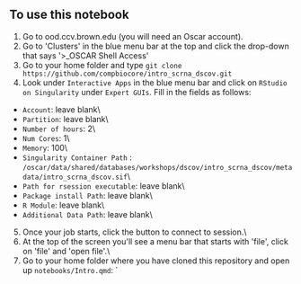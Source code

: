 ## To use this notebook
1.  Go to ood.ccv.brown.edu (you will need an Oscar account).
2.  Go to 'Clusters' in the blue menu bar at the top and click the drop-down that says '\>\_OSCAR Shell Access'
3.  Go to your home folder and type `git clone https://github.com/compbiocore/intro_scrna_dscov.git`
4.  Look under `Interactive Apps` in the blue menu bar and click on `RStudio on Singularity` under `Expert GUIs`.
Fill in the fields as follows:
-   `Account`: leave blank\
-   `Partition`: leave blank\
-   `Number of hours`: 2\
-   `Num Cores`: 1\
-   `Memory`: 100\
-   `Singularity Container Path` : `/oscar/data/shared/databases/workshops/dscov/intro_scrna_dscov/metadata/intro_scrna_dscov.sif`\
-   `Path for rsession executable`: leave blank\
-   `Package install Path`: leave blank\
-   `R Module`: leave blank\
-   `Additional Data Path`: leave blank\
5.  Once your job starts, click the button to connect to session.\
6.  At the top of the screen you'll see a menu bar that starts with 'file', click on 'file' and 'open file'.\
7.  Go to your home folder where you have cloned this repository and open up `notebooks/Intro.qmd`: \`

